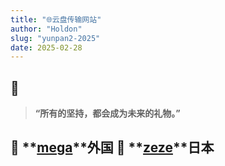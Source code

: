 ```yaml
---
title: "🌐云盘传输网站"
author: "Holdon"
slug: "yunpan2-2025"
date: 2025-02-28
---
```


## 🎯  

> **“所有的坚持，都会成为未来的礼物。”**  

🔹 **[mega](https://mega.nz/)**外国
🔹 **[zeze](https://zeze.teracloud.jp/)**日本
---

